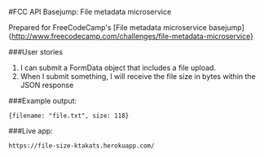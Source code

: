 #FCC API Basejump: File metadata microservice

Prepared for FreeCodeCamp's [File metadata microservice basejump]{http://www.freecodecamp.com/challenges/file-metadata-microservice}

###User stories
1. I can submit a FormData object that includes a file upload.
2. When I submit something, I will receive the file size in bytes within the JSON response

###Example output:

`{filename: "file.txt", size: 118}`

###Live app:

`https://file-size-ktakats.herokuapp.com/`
